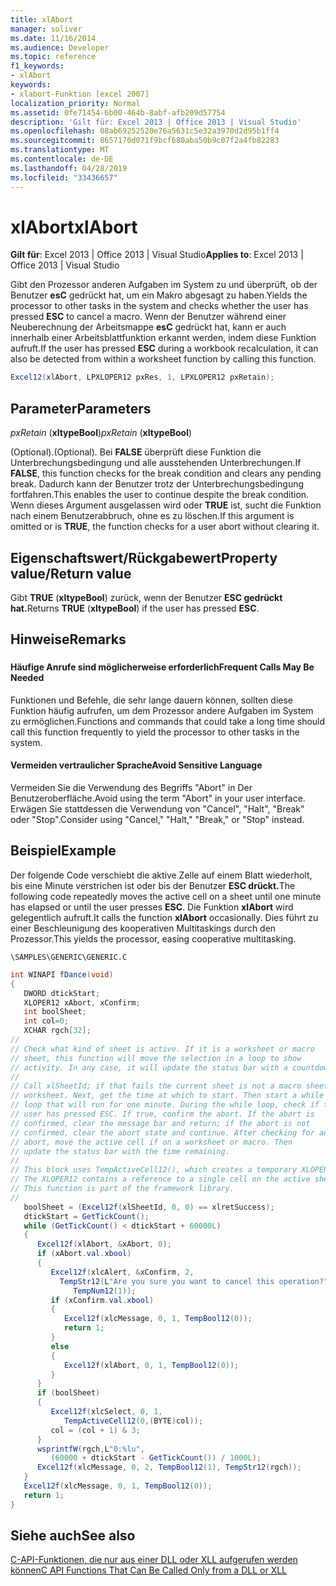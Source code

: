```yaml
---
title: xlAbort
manager: soliver
ms.date: 11/16/2014
ms.audience: Developer
ms.topic: reference
f1_keywords:
- xlAbort
keywords:
- xlabort-Funktion [excel 2007]
localization_priority: Normal
ms.assetid: 0fe71454-6b00-464b-8abf-afb209d57754
description: 'Gilt für: Excel 2013 | Office 2013 | Visual Studio'
ms.openlocfilehash: 08ab69252520e76a5631c5e32a3970d2d95b1ff4
ms.sourcegitcommit: 8657170d071f9bcf680aba50b9c07f2a4fb82283
ms.translationtype: MT
ms.contentlocale: de-DE
ms.lasthandoff: 04/28/2019
ms.locfileid: "33436657"
---
```

# <a name="xlabort"></a><span data-ttu-id="f9da2-104">xlAbort</span><span class="sxs-lookup"><span data-stu-id="f9da2-104">xlAbort</span></span>

 <span data-ttu-id="f9da2-105">**Gilt für**: Excel 2013 | Office 2013 | Visual Studio</span><span class="sxs-lookup"><span data-stu-id="f9da2-105">**Applies to**: Excel 2013 | Office 2013 | Visual Studio</span></span> 
  
<span data-ttu-id="f9da2-106">Gibt den Prozessor anderen Aufgaben im System zu und überprüft, ob der Benutzer **esC** gedrückt hat, um ein Makro abgesagt zu haben.</span><span class="sxs-lookup"><span data-stu-id="f9da2-106">Yields the processor to other tasks in the system and checks whether the user has pressed **ESC** to cancel a macro.</span></span> <span data-ttu-id="f9da2-107">Wenn der Benutzer während einer Neuberechnung der Arbeitsmappe **esC** gedrückt hat, kann er auch innerhalb einer Arbeitsblattfunktion erkannt werden, indem diese Funktion aufruft.</span><span class="sxs-lookup"><span data-stu-id="f9da2-107">If the user has pressed **ESC** during a workbook recalculation, it can also be detected from within a worksheet function by calling this function.</span></span> 
  
```cs
Excel12(xlAbort, LPXLOPER12 pxRes, 1, LPXLOPER12 pxRetain);
```

## <a name="parameters"></a><span data-ttu-id="f9da2-108">Parameter</span><span class="sxs-lookup"><span data-stu-id="f9da2-108">Parameters</span></span>

 <span data-ttu-id="f9da2-109">_pxRetain_ (**xltypeBool**)</span><span class="sxs-lookup"><span data-stu-id="f9da2-109">_pxRetain_ (**xltypeBool**)</span></span>
  
<span data-ttu-id="f9da2-110">(Optional).</span><span class="sxs-lookup"><span data-stu-id="f9da2-110">(Optional).</span></span> <span data-ttu-id="f9da2-111">Bei **FALSE** überprüft diese Funktion die Unterbrechungsbedingung und alle ausstehenden Unterbrechungen.</span><span class="sxs-lookup"><span data-stu-id="f9da2-111">If **FALSE**, this function checks for the break condition and clears any pending break.</span></span> <span data-ttu-id="f9da2-112">Dadurch kann der Benutzer trotz der Unterbrechungsbedingung fortfahren.</span><span class="sxs-lookup"><span data-stu-id="f9da2-112">This enables the user to continue despite the break condition.</span></span> <span data-ttu-id="f9da2-113">Wenn dieses Argument ausgelassen wird oder **TRUE** ist, sucht die Funktion nach einem Benutzerabbruch, ohne es zu löschen.</span><span class="sxs-lookup"><span data-stu-id="f9da2-113">If this argument is omitted or is **TRUE**, the function checks for a user abort without clearing it.</span></span>
  
## <a name="property-valuereturn-value"></a><span data-ttu-id="f9da2-114">Eigenschaftswert/Rückgabewert</span><span class="sxs-lookup"><span data-stu-id="f9da2-114">Property value/Return value</span></span>

<span data-ttu-id="f9da2-115">Gibt **TRUE** (**xltypeBool**) zurück, wenn der Benutzer **ESC gedrückt hat.**</span><span class="sxs-lookup"><span data-stu-id="f9da2-115">Returns **TRUE** (**xltypeBool**) if the user has pressed **ESC**.</span></span>
  
## <a name="remarks"></a><span data-ttu-id="f9da2-116">Hinweise</span><span class="sxs-lookup"><span data-stu-id="f9da2-116">Remarks</span></span>

### 

#### <a name="frequent-calls-may-be-needed"></a><span data-ttu-id="f9da2-117">Häufige Anrufe sind möglicherweise erforderlich</span><span class="sxs-lookup"><span data-stu-id="f9da2-117">Frequent Calls May Be Needed</span></span>

<span data-ttu-id="f9da2-118">Funktionen und Befehle, die sehr lange dauern können, sollten diese Funktion häufig aufrufen, um dem Prozessor andere Aufgaben im System zu ermöglichen.</span><span class="sxs-lookup"><span data-stu-id="f9da2-118">Functions and commands that could take a long time should call this function frequently to yield the processor to other tasks in the system.</span></span>
  
#### <a name="avoid-sensitive-language"></a><span data-ttu-id="f9da2-119">Vermeiden vertraulicher Sprache</span><span class="sxs-lookup"><span data-stu-id="f9da2-119">Avoid Sensitive Language</span></span>

<span data-ttu-id="f9da2-120">Vermeiden Sie die Verwendung des Begriffs "Abort" in Der Benutzeroberfläche.</span><span class="sxs-lookup"><span data-stu-id="f9da2-120">Avoid using the term "Abort" in your user interface.</span></span> <span data-ttu-id="f9da2-121">Erwägen Sie stattdessen die Verwendung von "Cancel", "Halt", "Break" oder "Stop".</span><span class="sxs-lookup"><span data-stu-id="f9da2-121">Consider using "Cancel," "Halt," "Break," or "Stop" instead.</span></span>
  
## <a name="example"></a><span data-ttu-id="f9da2-122">Beispiel</span><span class="sxs-lookup"><span data-stu-id="f9da2-122">Example</span></span>

<span data-ttu-id="f9da2-123">Der folgende Code verschiebt die aktive Zelle auf einem Blatt wiederholt, bis eine Minute verstrichen ist oder bis der Benutzer **ESC drückt.**</span><span class="sxs-lookup"><span data-stu-id="f9da2-123">The following code repeatedly moves the active cell on a sheet until one minute has elapsed or until the user presses **ESC**.</span></span> <span data-ttu-id="f9da2-124">Die Funktion **xlAbort** wird gelegentlich aufruft.</span><span class="sxs-lookup"><span data-stu-id="f9da2-124">It calls the function **xlAbort** occasionally.</span></span> <span data-ttu-id="f9da2-125">Dies führt zu einer Beschleunigung des kooperativen Multitaskings durch den Prozessor.</span><span class="sxs-lookup"><span data-stu-id="f9da2-125">This yields the processor, easing cooperative multitasking.</span></span> 
  
 `\SAMPLES\GENERIC\GENERIC.C`
  
```cs
int WINAPI fDance(void)
{
   DWORD dtickStart;
   XLOPER12 xAbort, xConfirm;
   int boolSheet;
   int col=0;
   XCHAR rgch[32];
//
// Check what kind of sheet is active. If it is a worksheet or macro
// sheet, this function will move the selection in a loop to show
// activity. In any case, it will update the status bar with a countdown.
//
// Call xlSheetId; if that fails the current sheet is not a macro sheet or
// worksheet. Next, get the time at which to start. Then start a while
// loop that will run for one minute. During the while loop, check if the
// user has pressed ESC. If true, confirm the abort. If the abort is
// confirmed, clear the message bar and return; if the abort is not
// confirmed, clear the abort state and continue. After checking for an
// abort, move the active cell if on a worksheet or macro. Then
// update the status bar with the time remaining.
//
// This block uses TempActiveCell12(), which creates a temporary XLOPER12.
// The XLOPER12 contains a reference to a single cell on the active sheet.
// This function is part of the framework library.
//
   boolSheet = (Excel12f(xlSheetId, 0, 0) == xlretSuccess);
   dtickStart = GetTickCount();
   while (GetTickCount() < dtickStart + 60000L)
   {
      Excel12f(xlAbort, &xAbort, 0);
      if (xAbort.val.xbool)
      {
         Excel12f(xlcAlert, &xConfirm, 2,
           TempStr12(L"Are you sure you want to cancel this operation?"),
              TempNum12(1));
         if (xConfirm.val.xbool)
         {
            Excel12f(xlcMessage, 0, 1, TempBool12(0));
            return 1;
         }
         else
         {
            Excel12f(xlAbort, 0, 1, TempBool12(0));
         }
      }
      if (boolSheet)
      {
         Excel12f(xlcSelect, 0, 1,
            TempActiveCell12(0,(BYTE)col));
         col = (col + 1) & 3;
      }
      wsprintfW(rgch,L"0:%lu",
         (60000 + dtickStart - GetTickCount()) / 1000L);
      Excel12f(xlcMessage, 0, 2, TempBool12(1), TempStr12(rgch));
   }
   Excel12f(xlcMessage, 0, 1, TempBool12(0));
   return 1;
}
```

## <a name="see-also"></a><span data-ttu-id="f9da2-126">Siehe auch</span><span class="sxs-lookup"><span data-stu-id="f9da2-126">See also</span></span>



[<span data-ttu-id="f9da2-127">C-API-Funktionen, die nur aus einer DLL oder XLL aufgerufen werden können</span><span class="sxs-lookup"><span data-stu-id="f9da2-127">C API Functions That Can Be Called Only from a DLL or XLL</span></span>](c-api-functions-that-can-be-called-only-from-a-dll-or-xll.md)

